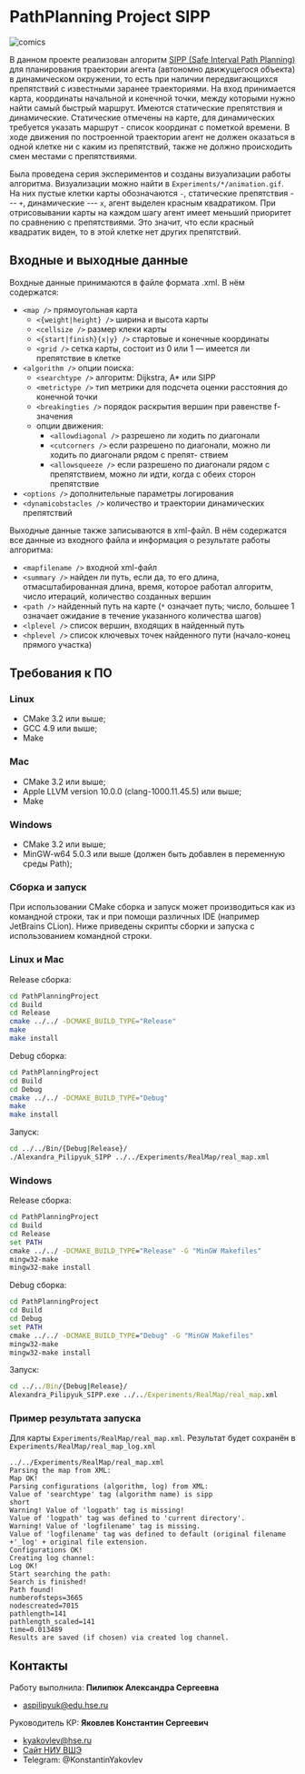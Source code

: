 # PathPlanning Project SIPP

![comics](./Images/comics.png)

В данном проекте реализован алгоритм [SIPP (Safe Interval Path
Planning)](https://www.cs.cmu.edu/~maxim/files/sipp_icra11.pdf) для планирования траектории агента (автономно движущегося объекта) в динамическом окружении, то есть при наличии передвигающихся препятствий с известными заранее траекториями. На вход принимается карта, координаты начальной и конечной точки, между которыми нужно найти самый быстрый маршрут. Имеются статические препятствия и динамические. Статические отмечены на карте, для динамических требуется указать маршрут - список координат с пометкой времени. В ходе движения по построенной траектории агент не должен оказаться в одной клетке ни с каким из препятствий, также не должно происходить смен местами с препятствиями.

Была проведена серия экспериментов и созданы визуализации работы алгоритма. Визуализации можно найти в `Experiments/*/animation.gif`. На них пустые клетки карты обозначаются `-`, статические препятствия --- `+`, динамические --- `x`, агент выделен красным квадратиком. При отрисовывании карты на каждом шагу агент имеет меньший приоритет по сравнению с препятствиями. Это значит, что если красный квадратик виден, то в этой клетке нет других препятствий.

## Входные и выходные данные

Вохдные данные принимаются в файле формата .xml. В нём содержатся:
* `<map />` прямоугольная карта
    - `<{weight|height} />` ширина и высота карты
    - `<cellsize />` размер клеки карты
    - `<{start|finish}{x|y} />` стартовые и конечные координаты
    - `<grid />` сетка карты, состоит из 0 или 1 — имеется ли препятствие в клетке
* `<algorithm />` опции поиска:
    - `<searchtype />` алгоритм: Dijkstra, A* или SIPP
    - `<metrictype />` тип метрики для подсчета оценки расстояния до конечной точки
    - `<breakingties />` порядок раскрытия вершин при равенстве f-значения
    - опции движения:
        - `<allowdiagonal />` разрешено ли ходить по диагонали
        - `<cutcorners />` если разрешено по диагонали, можно ли ходить по диагонали рядом с препят-
ствием
        - `<allowsqueeze />` если разрешено по диагонали рядом с препятствием, можно ли идти, когда с
обеих сторон препятствие
* `<options />` дополнительные параметры логирования
* `<dynamicobstacles />` количество и траектории динамических препятствий


Выходные данные также записываются в xml-файл. В нём содержатся все данные из
входного файла и информация о результате работы алгоритма:
* `<mapfilename />` входной xml-файл 
* `<summary />` найден ли путь, если да, то его длина, отмасштабированная длина, время, которое работал алгоритм, число итераций, количество созданных вершин
* `<path />` найденный путь на карте (`*` означает путь; число, большее 1 означает ожидание в течение указанного количества шагов)
* `<lplevel />` список вершин, входящих в найденный путь
* `<hplevel />` список ключевых точек найденного пути (начало-конец прямого участка)

## Требования к ПО

### Linux
- CMake 3.2 или выше;
- GCC 4.9 или выше;
- Make

### Mac
- CMake 3.2 или выше;
- Apple LLVM version 10.0.0 (clang-1000.11.45.5) или выше;
- Make

### Windows
- CMake 3.2 или выше;
- MinGW-w64 5.0.3 или выше (должен быть добавлен в переменную среды Path);


### Сборка и запуск

При использовании CMake сборка и запуск может производиться как из командной строки, так и при помощи различных IDE (например JetBrains CLion). Ниже приведены скрипты сборки и запуска с использованием командной строки.

### Linux и Mac
Release сборка:
```bash
cd PathPlanningProject
cd Build
cd Release
cmake ../../ -DCMAKE_BUILD_TYPE="Release"
make
make install
```

Debug сборка:
```bash
cd PathPlanningProject
cd Build
cd Debug
cmake ../../ -DCMAKE_BUILD_TYPE="Debug"
make
make install
```

Запуск:
```bash
cd ../../Bin/{Debug|Release}/
./Alexandra_Pilipyuk_SIPP ../../Experiments/RealMap/real_map.xml
```

### Windows
Release сборка:
```cmd
cd PathPlanningProject
cd Build
cd Release
set PATH
cmake ../../ -DCMAKE_BUILD_TYPE="Release" -G "MinGW Makefiles"
mingw32-make
mingw32-make install
```

Debug сборка:
```cmd
cd PathPlanningProject
cd Build
cd Debug
set PATH
cmake ../../ -DCMAKE_BUILD_TYPE="Debug" -G "MinGW Makefiles"
mingw32-make
mingw32-make install
```

Запуск:
```cmd
cd ../../Bin/{Debug|Release}/
Alexandra_Pilipyuk_SIPP.exe ../../Experiments/RealMap/real_map.xml
```

### Пример результата запуска

Для карты `Experiments/RealMap/real_map.xml`. Результат будет сохранён в `Experiments/RealMap/real_map_log.xml`

```
../../Experiments/RealMap/real_map.xml
Parsing the map from XML:
Map OK!
Parsing configurations (algorithm, log) from XML:
Value of 'searchtype' tag (algorithm name) is sipp
short
Warning! Value of 'logpath' tag is missing!
Value of 'logpath' tag was defined to 'current directory'.
Warning! Value of 'logfilename' tag is missing.
Value of 'logfilename' tag was defined to default (original filename +'_log' + original file extension.
Configurations OK!
Creating log channel:
Log OK!
Start searching the path:
Search is finished!
Path found!
numberofsteps=3665
nodescreated=7015
pathlength=141
pathlength_scaled=141
time=0.013489
Results are saved (if chosen) via created log channel.
```

## Контакты

Работу выполнила: **Пилипюк Александра Сергеевна**
- aspilipyuk@edu.hse.ru

Руководитель КР: **Яковлев Константин Сергеевич**
- kyakovlev@hse.ru
- [Сайт НИУ ВШЭ](https://www.hse.ru/staff/yakovlev-ks)
- Telegram: @KonstantinYakovlev
